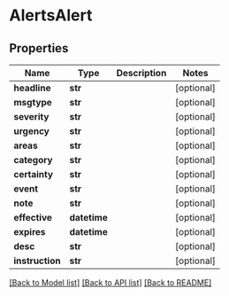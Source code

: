 # AlertsAlert

## Properties
Name | Type | Description | Notes
------------ | ------------- | ------------- | -------------
**headline** | **str** |  | [optional] 
**msgtype** | **str** |  | [optional] 
**severity** | **str** |  | [optional] 
**urgency** | **str** |  | [optional] 
**areas** | **str** |  | [optional] 
**category** | **str** |  | [optional] 
**certainty** | **str** |  | [optional] 
**event** | **str** |  | [optional] 
**note** | **str** |  | [optional] 
**effective** | **datetime** |  | [optional] 
**expires** | **datetime** |  | [optional] 
**desc** | **str** |  | [optional] 
**instruction** | **str** |  | [optional] 

[[Back to Model list]](../README.md#documentation-for-models) [[Back to API list]](../README.md#documentation-for-api-endpoints) [[Back to README]](../README.md)

